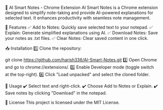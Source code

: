 🧠 AI Smart Notes - Chrome Extension
AI Smart Notes is a Chrome extension designed to simplify note-taking and provide AI-powered explanations for selected text. It enhances productivity with seamless note management.

🚀 Features
✅ Add to Notes: Quickly save selected text to your notepad.
✅ Explain: Generate simplified explanations using AI.
✅ Download Notes: Save your notes as .txt files.
✅ Clear Notes: Clear saved content in one click.

📥 Installation
1️⃣ Clone the repository:


git clone https://github.com/harish336/AI-Smart-Notes.git
2️⃣ Open Chrome and go to chrome://extensions/.
3️⃣ Enable Developer mode (toggle switch at the top-right).
4️⃣ Click "Load unpacked" and select the cloned folder.

📖 Usage
✔️ Select text and right-click.
✔️ Choose Add to Notes or Explain.
✔️ Save notes by clicking "Download" in the notepad.

📄 License
This project is licensed under the MIT License.

